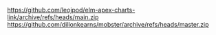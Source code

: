 https://github.com/leojpod/elm-apex-charts-link/archive/refs/heads/main.zip
https://github.com/dillonkearns/mobster/archive/refs/heads/master.zip
